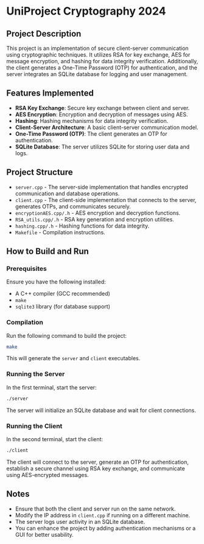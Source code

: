 # UniProject Cryptography 2024

## Project Description
This project is an implementation of secure client-server communication using cryptographic techniques. It utilizes RSA for key exchange, AES for message encryption, and hashing for data integrity verification. Additionally, the client generates a One-Time Password (OTP) for authentication, and the server integrates an SQLite database for logging and user management.

## Features Implemented
- **RSA Key Exchange**: Secure key exchange between client and server.
- **AES Encryption**: Encryption and decryption of messages using AES.
- **Hashing**: Hashing mechanisms for data integrity verification.
- **Client-Server Architecture**: A basic client-server communication model.
- **One-Time Password (OTP)**: The client generates an OTP for authentication.
- **SQLite Database**: The server utilizes SQLite for storing user data and logs.

## Project Structure
- `server.cpp` - The server-side implementation that handles encrypted communication and database operations.
- `client.cpp` - The client-side implementation that connects to the server, generates OTPs, and communicates securely.
- `encryptionAES.cpp/.h` - AES encryption and decryption functions.
- `RSA_utils.cpp/.h` - RSA key generation and encryption utilities.
- `hashing.cpp/.h` - Hashing functions for data integrity.
- `Makefile` - Compilation instructions.

## How to Build and Run
### Prerequisites
Ensure you have the following installed:
- A C++ compiler (GCC recommended)
- `make`
- `sqlite3` library (for database support)

### Compilation
Run the following command to build the project:
```sh
make
```
This will generate the `server` and `client` executables.

### Running the Server
In the first terminal, start the server:
```sh
./server
```
The server will initialize an SQLite database and wait for client connections.

### Running the Client
In the second terminal, start the client:
```sh
./client
```
The client will connect to the server, generate an OTP for authentication, establish a secure channel using RSA key exchange, and communicate using AES-encrypted messages.

## Notes
- Ensure that both the client and server run on the same network.
- Modify the IP address in `client.cpp` if running on a different machine.
- The server logs user activity in an SQLite database.
- You can enhance the project by adding authentication mechanisms or a GUI for better usability.
